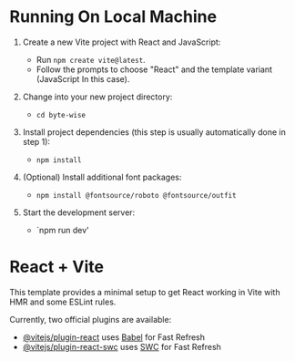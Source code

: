 # Running On Local Machine

1. Create a new Vite project with React and JavaScript:

   - Run `npm create vite@latest`.
   - Follow the prompts to choose "React" and the template variant (JavaScript In this case).

2. Change into your new project directory:

   - `cd byte-wise`

3. Install project dependencies (this step is usually automatically done in step 1):

   - `npm install`

4. (Optional) Install additional font packages:

   - `npm install @fontsource/roboto @fontsource/outfit`

5. Start the development server:
   - `npm run dev'

# React + Vite

This template provides a minimal setup to get React working in Vite with HMR and some ESLint rules.

Currently, two official plugins are available:

- [@vitejs/plugin-react](https://github.com/vitejs/vite-plugin-react/blob/main/packages/plugin-react/README.md) uses [Babel](https://babeljs.io/) for Fast Refresh
- [@vitejs/plugin-react-swc](https://github.com/vitejs/vite-plugin-react-swc) uses [SWC](https://swc.rs/) for Fast Refresh

